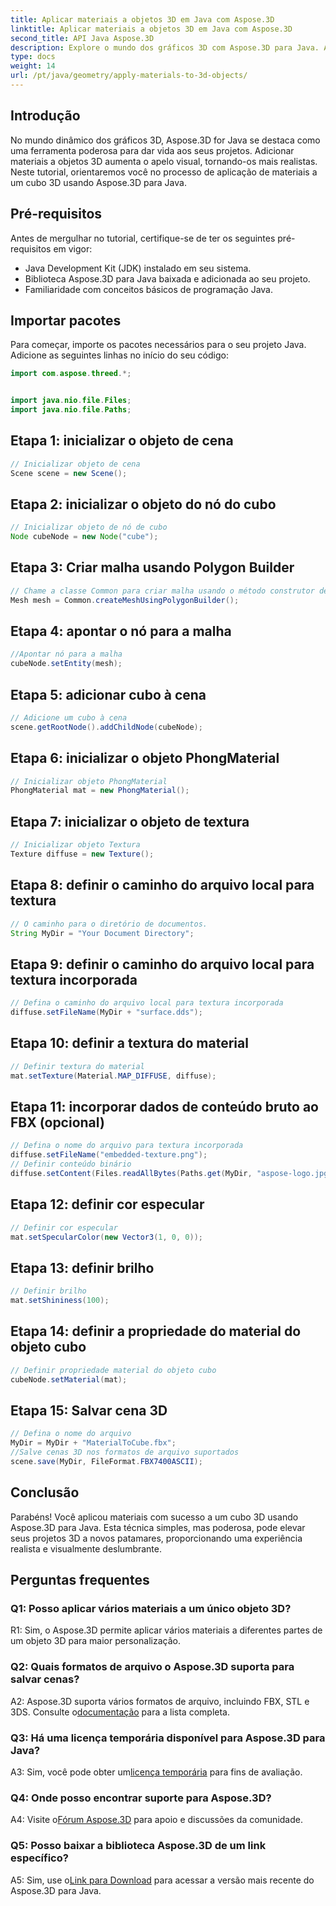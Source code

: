 ```yaml
---
title: Aplicar materiais a objetos 3D em Java com Aspose.3D
linktitle: Aplicar materiais a objetos 3D em Java com Aspose.3D
second_title: API Java Aspose.3D
description: Explore o mundo dos gráficos 3D com Aspose.3D para Java. Aprenda como aplicar materiais a objetos 3D perfeitamente. Eleve seus projetos com visuais realistas.
type: docs
weight: 14
url: /pt/java/geometry/apply-materials-to-3d-objects/
---
```

## Introdução

No mundo dinâmico dos gráficos 3D, Aspose.3D for Java se destaca como uma ferramenta poderosa para dar vida aos seus projetos. Adicionar materiais a objetos 3D aumenta o apelo visual, tornando-os mais realistas. Neste tutorial, orientaremos você no processo de aplicação de materiais a um cubo 3D usando Aspose.3D para Java.

## Pré-requisitos

Antes de mergulhar no tutorial, certifique-se de ter os seguintes pré-requisitos em vigor:

- Java Development Kit (JDK) instalado em seu sistema.
- Biblioteca Aspose.3D para Java baixada e adicionada ao seu projeto.
- Familiaridade com conceitos básicos de programação Java.

## Importar pacotes

Para começar, importe os pacotes necessários para o seu projeto Java. Adicione as seguintes linhas no início do seu código:

```java
import com.aspose.threed.*;


import java.nio.file.Files;
import java.nio.file.Paths;
```

## Etapa 1: inicializar o objeto de cena

```java
// Inicializar objeto de cena
Scene scene = new Scene();
```

## Etapa 2: inicializar o objeto do nó do cubo

```java
// Inicializar objeto de nó de cubo
Node cubeNode = new Node("cube");
```

## Etapa 3: Criar malha usando Polygon Builder

```java
// Chame a classe Common para criar malha usando o método construtor de polígono para definir a instância da malha
Mesh mesh = Common.createMeshUsingPolygonBuilder();
```

## Etapa 4: apontar o nó para a malha

```java
//Apontar nó para a malha
cubeNode.setEntity(mesh);
```

## Etapa 5: adicionar cubo à cena

```java
// Adicione um cubo à cena
scene.getRootNode().addChildNode(cubeNode);
```

## Etapa 6: inicializar o objeto PhongMaterial

```java
// Inicializar objeto PhongMaterial
PhongMaterial mat = new PhongMaterial();
```

## Etapa 7: inicializar o objeto de textura

```java
// Inicializar objeto Textura
Texture diffuse = new Texture();
```

## Etapa 8: definir o caminho do arquivo local para textura

```java
// O caminho para o diretório de documentos.
String MyDir = "Your Document Directory";
```

## Etapa 9: definir o caminho do arquivo local para textura incorporada

```java
// Defina o caminho do arquivo local para textura incorporada
diffuse.setFileName(MyDir + "surface.dds");
```

## Etapa 10: definir a textura do material

```java
// Definir textura do material
mat.setTexture(Material.MAP_DIFFUSE, diffuse);
```

## Etapa 11: incorporar dados de conteúdo bruto ao FBX (opcional)

```java
// Defina o nome do arquivo para textura incorporada
diffuse.setFileName("embedded-texture.png");
// Definir conteúdo binário
diffuse.setContent(Files.readAllBytes(Paths.get(MyDir, "aspose-logo.jpg")));
```

## Etapa 12: definir cor especular

```java
// Definir cor especular
mat.setSpecularColor(new Vector3(1, 0, 0));
```

## Etapa 13: definir brilho

```java
// Definir brilho
mat.setShininess(100);
```

## Etapa 14: definir a propriedade do material do objeto cubo

```java
// Definir propriedade material do objeto cubo
cubeNode.setMaterial(mat);
```

## Etapa 15: Salvar cena 3D

```java
// Defina o nome do arquivo
MyDir = MyDir + "MaterialToCube.fbx";
//Salve cenas 3D nos formatos de arquivo suportados
scene.save(MyDir, FileFormat.FBX7400ASCII);
```

## Conclusão

Parabéns! Você aplicou materiais com sucesso a um cubo 3D usando Aspose.3D para Java. Esta técnica simples, mas poderosa, pode elevar seus projetos 3D a novos patamares, proporcionando uma experiência realista e visualmente deslumbrante.

## Perguntas frequentes

### Q1: Posso aplicar vários materiais a um único objeto 3D?

R1: Sim, o Aspose.3D permite aplicar vários materiais a diferentes partes de um objeto 3D para maior personalização.

### Q2: Quais formatos de arquivo o Aspose.3D suporta para salvar cenas?

 A2: Aspose.3D suporta vários formatos de arquivo, incluindo FBX, STL e 3DS. Consulte o[documentação](https://reference.aspose.com/3d/java/) para a lista completa.

### Q3: Há uma licença temporária disponível para Aspose.3D para Java?

 A3: Sim, você pode obter um[licença temporária](https://purchase.aspose.com/temporary-license/) para fins de avaliação.

### Q4: Onde posso encontrar suporte para Aspose.3D?

 A4: Visite o[Fórum Aspose.3D](https://forum.aspose.com/c/3d/18) para apoio e discussões da comunidade.

### Q5: Posso baixar a biblioteca Aspose.3D de um link específico?

 A5: Sim, use o[Link para Download](https://releases.aspose.com/3d/java/) para acessar a versão mais recente do Aspose.3D para Java.